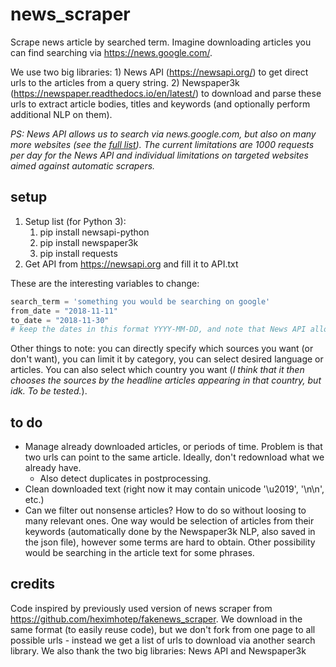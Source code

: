 # news_scraper
Scrape news article by searched term. Imagine downloading articles you can find searching via https://news.google.com/.

We use two big libraries: 1) News API (https://newsapi.org/) to get direct urls to the articles from a query string. 2) Newspaper3k (https://newspaper.readthedocs.io/en/latest/) to download and parse these urls to extract article bodies, titles and keywords (and optionally perform additional NLP on them).

*PS: News API allows us to search via news.google.com, but also on many more websites (see the [full list](https://newsapi.org/sources)). The current limitations are 1000 requests per day for the News API and individual limitations on targeted websites aimed against automatic scrapers.*

## setup

1. Setup list (for Python 3):
   1. pip install newsapi-python
   1. pip install newspaper3k
   1. pip install requests
1. Get API from https://newsapi.org and fill it to API.txt

These are the interesting variables to change:
```python
search_term = 'something you would be searching on google'
from_date = "2018-11-11"
to_date = "2018-11-30"
# keep the dates in this format YYYY-MM-DD, and note that News API allows to go only 1 month back in history
```
Other things to note: you can directly specify which sources you want (or don't want), you can limit it by category, you can select desired language or articles. You can also select which country you want (*I think that it then chooses the sources by the headline articles appearing in that country, but idk. To be tested.*). 

## to do

* Manage already downloaded articles, or periods of time. Problem is that two urls can point to the same article. Ideally, don't redownload what we already have.
   * Also detect duplicates in postprocessing.
* Clean downloaded text (right now it may contain unicode '\u2019', '\n\n', etc.)
* Can we filter out nonsense articles? How to do so without loosing to many relevant ones. One way would be selection of articles from their keywords (automatically done by the Newspaper3k NLP, also saved in the json file), however some terms are hard to obtain. Other possibility would be searching in the article text for some phrases.

## credits
Code inspired by previously used version of news scraper from https://github.com/heximhotep/fakenews_scraper. We download in the same format (to easily reuse code), but we don't fork from one page to all possible urls - instead we get a list of urls to download via another search library.
We also thank the two big libraries: News API and Newspaper3k
